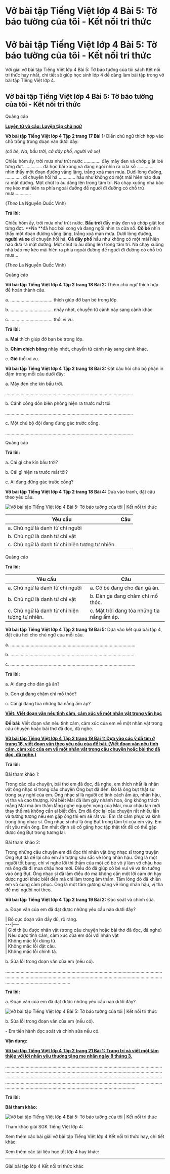 # Vở bài tập Tiếng Việt lớp 4 Bài 5: Tờ báo tường của tôi - Kết nối tri thức

# Vở bài tập Tiếng Việt lớp 4 Bài 5: Tờ báo tường của tôi - Kết nối tri thức

Với giải vở bài tập Tiếng Việt lớp 4 Bài 5: Tờ báo tường của tôi sách Kết nối tri thức hay nhất, chi tiết sẽ giúp học sinh lớp 4 dễ dàng làm bài tập trong vở bài tập Tiếng Việt lớp 4.

## Vở bài tập Tiếng Việt lớp 4 Bài 5: Tờ báo tường của tôi - Kết nối tri thức

Quảng cáo

[**Luyện từ và câu: Luyện tập chủ ngữ**](https://vietjack.com/vbt-tieng-viet-4-kn/luyen-tu-va-cau-luyen-tap-chu-ngu.jsp)

**Vở bài tập Tiếng Việt lớp 4 Tập 2 trang 17 Bài 1:** Điền chủ ngữ thích hợp vào chỗ trống trong đoạn văn dưới đây: 

_(cô bé, Na, bầu trời, cả dãy phố, người và xe)_

Chiều hôm ấy, trời mưa như trút nước …………. đây mây đen và chớp giật loé từng đợt. …………. đã học bài xong và đang ngồi nhìn ra cửa sổ .…………. nhìn thấy một đoạn đường vắng lặng, trắng xoá màn mưa. Dưới lòng đường, …………. di chuyển hối hả …………. hầu như không có một mái hiên nào đua ra mặt đường. Một chút lo âu dâng lên trong tâm trí. Na chạy xuống nhà bảo mẹ kéo mái hiên ra phía ngoài đường để người đi đường có chỗ trú mưa…………. 

(_Theo_ La Nguyễn Quốc Vinh) 

**Trả lời:**

Chiều hôm ấy, trời mưa như trút nước. **Bầu trời** đầy mây đen và chớp giật loé từng đợt. **Na **đã học bài xong và đang ngồi nhìn ra cửa sổ. **Cô bé** nhìn thấy một đoạn đường vắng lặng, trắng xoá màn mưa. Dưới lòng đường, **người và xe** di chuyển hối hả. **Cả dãy phố** hầu như không có một mái hiên nào đưa ra mặt đường. Một chút lo âu dâng lên trong tâm trí. Na chạy xuống nhà bảo mẹ kéo mái hiên ra phía ngoài đường để người đi đường có chỗ trú mưa...

(_Theo_ La Nguyễn Quốc Vinh) 

Quảng cáo

**Vở bài tập Tiếng Việt lớp 4 Tập 2 trang 18 Bài 2:** Thêm chủ ngữ thích hợp để hoàn thành câu. 

a. …………………………… thích giúp đỡ bạn bè trong lớp.

b. …………………………… nhảy nhót, chuyền từ cành này sang cành khác.

c. …………………………… thổi vi vu. 

**Trả lời:**

a. **Mai** thích giúp đỡ bạn bè trong lớp.

b. **Chim chích bông** nhảy nhót, chuyền từ cành này sang cành khác.

c. **Gió** thổi vi vu. 

**Vở bài tập Tiếng Việt lớp 4 Tập 2 trang 18 Bài 3:** Đặt câu hỏi cho bộ phận in đậm trong mỗi câu dưới đây: 

a. Mây đen che kín bầu trời. 

……………………………………………………………………………………….

b. Cánh cổng đồn biên phòng hiện ra trước mắt tôi. 

……………………………………………………………………………………….

c. Một chú bộ đội đang đứng gác trước cổng. 

……………………………………………………………………………………….

Quảng cáo

**Trả lời:**

a. Cái gì che kín bầu trời?

b. Cái gì hiện ra trước mắt tôi?

c. Ai đang đứng gác trước cổng?

**Vở bài tập Tiếng Việt lớp 4 Tập 2 trang 18 Bài 4:** Dựa vào tranh, đặt câu theo yêu cầu.

![Vở bài tập Tiếng Việt lớp 4 Bài 5: Tờ báo tường của tôi | Kết nối tri thức](https://vietjack.com/vbt-tieng-viet-4-kn/images/bai-5-to-bao-tuong-cua-toi.PNG)

**Yêu cầu** |  **Câu**  
---|---  
a. Chủ ngữ là danh từ chỉ người  |   
b. Chủ ngữ là danh từ chỉ vật  |   
c. Chủ ngữ là danh từ chỉ hiện tượng tự nhiên.  |   
  
Quảng cáo

**Trả lời:**

**Yêu cầu** |  **Câu**  
---|---  
a. Chủ ngữ là danh từ chỉ người  |  a. Cô bé đang cho đàn gà ăn.  
b. Chủ ngữ là danh từ chỉ vật  |  b. Đàn gà đang chăm chỉ mổ thóc.  
c. Chủ ngữ là danh từ chỉ hiện tượng tự nhiên.  |  c. Mặt trời đang tỏa những tia nắng ấm áp.  
  
**Vở bài tập Tiếng Việt lớp 4 Tập 2 trang 19 Bài 5:** Dựa vào kết quả bài tập 4, đặt câu hỏi cho chủ ngữ của mỗi câu.

a. ……………………………………………………………………………………..

b. …………………………………………………………………………………….

c. ……………………………………………………………………………………..

**Trả lời:**

a. Ai đang cho đàn gà ăn?

b. Con gì đang chăm chỉ mổ thóc?

c. Cái gì đang tỏa những tia nắng ấm áp?

[**Viết: Viết đoạn văn nêu tình cảm, cảm xúc về một nhân vật trong văn học**](https://vietjack.com/vbt-tieng-viet-4-kn/viet-doan-van-neu-tinh-cam-cam-xuc-ve-mot-nhan-vat-trong-van-hoc.jsp)

**Đề bài:** Viết đoạn văn nêu tình cảm, cảm xúc của em về một nhân vật trong câu chuyện hoặc bài thơ đã đọc, đã nghe. 

[**Vở bài tập Tiếng Việt lớp 4 Tập 2 trang 19 Bài 1:** **Dựa vào các ý đã tìm ở trang 16, viết đoạn văn theo yêu cầu của đề bài. (Viết đoạn văn nêu tình cảm, cảm xúc của em về một nhân vật trong câu chuyện hoặc bài thơ đã đọc, đã nghe.)**](https://vietjack.com/vbt-tieng-viet-4-kn/dua-vao-cac-y-da-tim-o-trang-16-viet-doan-van-vm.jsp)

**Trả lời:**

Bài tham khảo 1:

Trong các câu chuyện, bài thơ em đã đọc, đã nghe, em thích nhất là nhân vật ông nhạc sĩ trong câu chuyện Ông bụt đã đến. Đó là ông bụt thật sự trong suy nghĩ của em. Ông nhạc sĩ là người có tính cách ấm áp, nhân hậu, vị tha và cao thượng. Khi biết Mai đã làm gãy nhành hoa, ông không trách mắng Mai mà âm thầm lắng nghe nguyện vọng của Mai, mua chậu lan mới thay thế mà không cần ai biết đến. Em đã đọc lại câu chuyện rất nhiều lần và tưởng tượng nếu em gặp ông thì em sẽ rất vui. Em rất cảm phục và kính trọng ông nhạc sĩ. Ông nhạc sĩ như là ông Bụt trong tâm trí của em vậy. Em rất yêu mến ông. Em nhất định sẽ cố gắng học tập thật tốt để có thể gặp được ông Bụt trong tương lai.

Bài tham khảo 2:

Trong những câu chuyện em đã đọc thì nhân vật ông nhạc sĩ trong truyện Ông Bụt đã để lại cho em ấn tượng sâu sắc về lòng nhân hậu. Ông là một người tốt bụng, chỉ vì nghe lời thì thầm của một cô bé vô ý làm vỡ chậu hoa mà ông đã đi mua chậu hoa mới. Điều đó đã giúp cô bé vui vẻ và tin tưởng vào ông Bụt. Ông nhạc sĩ đã làm điều đó mà không cần một lời cảm ơn hay được người khác biết đến mà chỉ làm trong âm thầm. Tấm lòng đó đã khiến em vô cùng cảm phục. Ông là một tấm gương sáng về lòng nhân hậu, vị tha để mọi người noi theo.

**Vở bài tập Tiếng Việt lớp 4 Tập 2 trang 19 Bài 2:** Đọc soát và chỉnh sửa. 

a. Đoạn văn của em đã đạt được những yêu cầu nào dưới đây?

|  Bố cục đoạn văn đầy đủ, rõ ràng.  
---|---  
|  Giới thiệu được nhân vật (trong câu chuyện hoặc bài thơ đã đọc, đã nghe)  
|  Nêu được tình cảm, cảm xúc của em đối với nhân vật  
|  Không mắc lỗi dùng từ.  
|  Không mắc lỗi đặt câu.  
|  Không mắc lỗi chính tả.  
  
b. Sửa lỗi trong đoạn văn của em (nếu có). 

………………………………………………………………………………………………………………………………………………………………………………………………………………………………………………………………………

**Trả lời:**

a. Đoạn văn của em đã đạt được những yêu cầu nào dưới đây?

![Vở bài tập Tiếng Việt lớp 4 Bài 5: Tờ báo tường của tôi | Kết nối tri thức](https://vietjack.com/vbt-tieng-viet-4-kn/images/bai-5-to-bao-tuong-cua-toi-1.PNG)

b. Sửa lỗi trong đoạn văn của em (nếu có). 

\- Em tiến hành đọc soát và chỉnh sửa nếu có.

**Vận dụng:**

[**Vở bài tập Tiếng Việt lớp 4 Tập 2 trang 21 Bài 1:** **Trang trí và viết một tấm thiệp với lời nhắn yêu thương tặng mẹ nhân ngày 8 tháng 3.**](https://vietjack.com/vbt-tieng-viet-4-kn/trang-tri-va-viet-mot-tam-thiep-voi-loi-nhan-vm.jsp)

………………………………………………………………………………………………………………………………………………………………………………………………………………………………………………………………………………………………………………………………………………………………………………………………………………………………………………………………………………………………………………………………………………

**Trả lời:**

**Bài tham khảo:**

![Vở bài tập Tiếng Việt lớp 4 Bài 5: Tờ báo tường của tôi | Kết nối tri thức](https://vietjack.com/vbt-tieng-viet-4-kn/images/bai-5-to-bao-tuong-cua-toi-2.PNG)

Tham khảo giải SGK Tiếng Việt lớp 4:

Xem thêm các bài giải vở bài tập Tiếng Việt lớp 4 Kết nối tri thức hay, chi tiết khác:

Xem thêm các tài liệu học tốt lớp 4 hay khác:

* * *

Giải bài tập lớp 4 Kết nối tri thức khác
